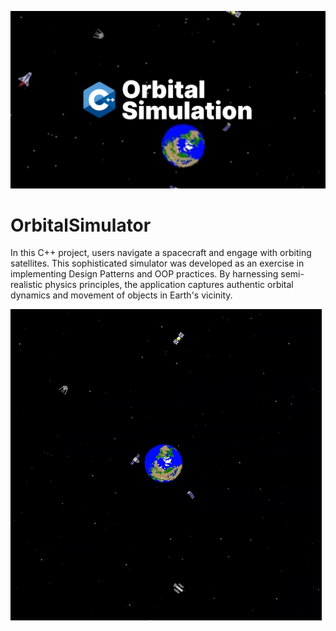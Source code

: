 ![Banner](docs/banner.png)

# OrbitalSimulator

In this C++ project, users navigate a spacecraft and engage with orbiting satellites. This sophisticated simulator was developed as an exercise in implementing Design Patterns and OOP practices. By harnessing semi-realistic physics principles, the application captures authentic orbital dynamics and movement of objects in Earth's vicinity.

![Demo for the Orbital Simulation Program](docs/banner.gif)
